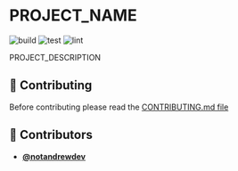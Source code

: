 <!-- DO NOT REMOVE - contributor_list:data:start:["notandrewdev"]:end -->

# PROJECT_NAME

![build](https://github.com/Matt-Gleich/PROJECT_NAME/workflows/build/badge.svg)
![test](https://github.com/Matt-Gleich/PROJECT_NAME/workflows/test/badge.svg)
![lint](https://github.com/Matt-Gleich/PROJECT_NAME/workflows/lint/badge.svg)

PROJECT_DESCRIPTION

## 🙌 Contributing

Before contributing please read the [CONTRIBUTING.md file](https://github.com/Matt-Gleich/PROJECT_NAME/CONTRIBUTING.md)

<!-- DO NOT REMOVE - contributor_list:start -->
## 👥 Contributors


- **[@notandrewdev](https://github.com/notandrewdev)**

<!-- DO NOT REMOVE - contributor_list:end -->
